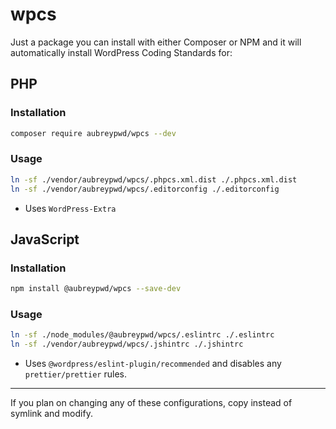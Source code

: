 # wpcs

Just a package you can install with either Composer or NPM and it will automatically install WordPress Coding Standards for:

## PHP

### Installation

```bash
composer require aubreypwd/wpcs --dev
```

### Usage

```bash
ln -sf ./vendor/aubreypwd/wpcs/.phpcs.xml.dist ./.phpcs.xml.dist
ln -sf ./vendor/aubreypwd/wpcs/.editorconfig ./.editorconfig
```

- Uses `WordPress-Extra`

## JavaScript

### Installation

```bash
npm install @aubreypwd/wpcs --save-dev
```

### Usage

```bash
ln -sf ./node_modules/@aubreypwd/wpcs/.eslintrc ./.eslintrc
ln -sf ./vendor/aubreypwd/wpcs/.jshintrc ./.jshintrc
```

- Uses `@wordpress/eslint-plugin/recommended` and disables any `prettier/prettier` rules.

---------

If you plan on changing any of these configurations, copy instead of symlink and modify.
